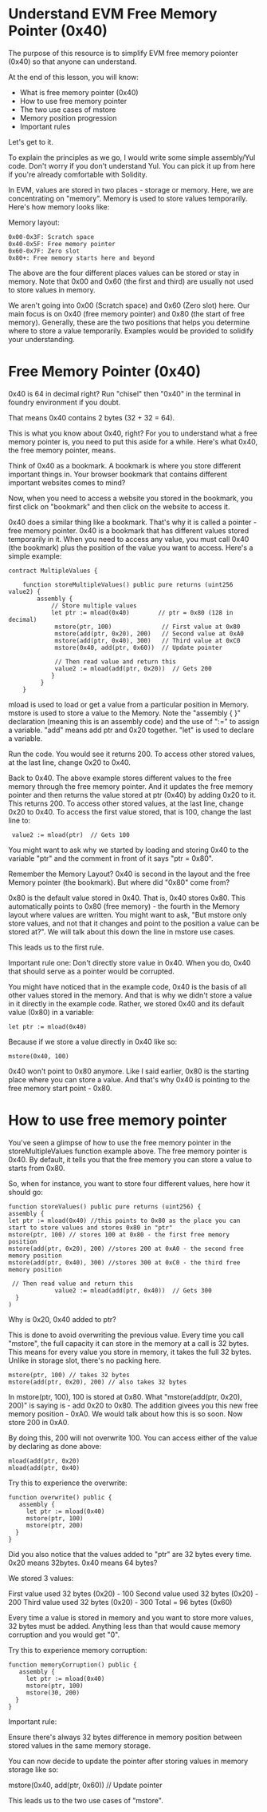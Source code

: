 # Understand EVM Free Memory Pointer (0x40)

The purpose of this resource is to simplify EVM free memory poionter (0x40) so that anyone can understand.

At the end of this lesson, you will know:
- What is free memory pointer (0x40)
- How to use free memory pointer
- The two use cases of mstore
- Memory position progression
- Important rules

Let's get to it.

To explain the principles as we go, I would write some simple assembly/Yul code. Don't worry if you don't understand Yul. You can pick it up from here if you're already comfortable with Solidity.

In EVM, values are stored in two places - storage or memory. Here, we are concentrating on "memory". Memory is used to store values temporarily. Here's how memory looks like:

Memory layout:

```
0x00-0x3F: Scratch space
0x40-0x5F: Free memory pointer
0x60-0x7F: Zero slot
0x80+: Free memory starts here and beyond
```

The above are the four different places values can be stored or stay in memory. Note that 0x00 and 0x60 (the first and third) are usually not used to store values in memory.

We aren't going into 0x00 (Scratch space) and 0x60 (Zero slot) here. Our main focus is on 0x40 (free memory pointer) and 0x80 (the start of free memory). Generally, these are the two positions that helps you determine where to store a value temporarily. Examples would be provided to solidify your understanding.

# Free Memory Pointer (0x40)
0x40 is 64 in decimal right? Run "chisel" then "0x40" in the terminal in foundry environment if you doubt.

That means 0x40 contains 2 bytes (32 + 32 = 64).

This is what you know about 0x40, right? For you to understand what a free memory pointer is, you need to put this aside for a while. Here's what 0x40, the free memory pointer, means.

Think of 0x40 as a bookmark. A bookmark is where you store different important things in.  Your browser bookmark that contains different important websites comes to mind?  

Now, when you need to access a website you stored in the bookmark, you first click on "bookmark" and then click on the website to access it. 

0x40 does a similar thing like a bookmark. That's why it is called a pointer - free memory pointer. 0x40 is a bookmark that has different values stored temporarily in it. When you need to access any value, you must call 0x40 (the bookmark) plus the position of the value you want to access. Here's a simple example:

```
contract MultipleValues {

    function storeMultipleValues() public pure returns (uint256 value2) {
        assembly {
            // Store multiple values
            let ptr := mload(0x40)        // ptr = 0x80 (128 in decimal)
             mstore(ptr, 100)              // First value at 0x80
             mstore(add(ptr, 0x20), 200)   // Second value at 0xA0
             mstore(add(ptr, 0x40), 300)   // Third value at 0xC0
             mstore(0x40, add(ptr, 0x60))  // Update pointer

             // Then read value and return this
             value2 := mload(add(ptr, 0x20))  // Gets 200
            }
         }
    }
```
mload is used to load or get a value from a particular position in Memory. mstore is used to store a value to the Memory. Note the "assembly { }" declaration (meaning this is an assembly code) and the use of ":=" to assign a variable. "add" means add ptr and 0x20 together. "let" is used to declare a variable.

Run the code. You would see it returns 200. To access other stored values, at the last line, change 0x20 to 0x40.

Back to 0x40. The above example stores different values to the free memory through the free memory pointer. And it updates the free memory pointer and then returns the value stored at ptr (0x40) by adding 0x20 to it. This returns 200. To access other stored values, at the last line, change 0x20 to 0x40. To access the first value stored, that is 100, change the last line to:

```
 value2 := mload(ptr)  // Gets 100
```
You might want to ask why we started by loading and storing 0x40 to the variable "ptr" and the comment in front of it says "ptr = 0x80". 

Remember the Memory Layout? 0x40 is second in the layout and the free Memory pointer (the bookmark). But where did "0x80" come from?

0x80 is the default value stored in 0x40. That is, 0x40 stores 0x80. This automatically points to 0x80 (free memory) - the fourth in the Memory layout where values are written. You might want to ask, "But mstore only store values, and not that it changes and point to the position a value can be stored at?". We will talk about this down the line in mstore use cases.

This leads us to the first rule.

Important rule one:
Don't directly store value in 0x40. When you do, 0x40 that should serve as a pointer would be corrupted. 

You might have noticed that in the example code, 0x40 is the basis of all other values stored in the memory. And that is why we didn't store a value in it directly in the example code. Rather, we stored 0x40 and its default value (0x80) in a variable:

```
let ptr := mload(0x40) 
```
Because if we store a value directly in 0x40 like so:

```
mstore(0x40, 100)
```
0x40 won't point to 0x80 anymore. Like I said earlier, 0x80 is the starting place where you can store a value. And that's why 0x40 is pointing to the free memory start point - 0x80.

# How to use free memory pointer
You've seen a glimpse of how to use the free memory pointer in the storeMultipleValues function example above. The free memory pointer is 0x40. By default, it tells you that the free memory you can store a value to starts from 0x80. 

So, when for instance, you want to store four different values, here how it should go:

```
function storeValues() public pure returns (uint256) {
assembly {
let ptr := mload(0x40) //this points to 0x80 as the place you can start to store values and stores 0x80 in "ptr"
mstore(ptr, 100) // stores 100 at 0x80 - the first free memory position
mstore(add(ptr, 0x20), 200) //stores 200 at 0xA0 - the second free memory position
mstore(add(ptr, 0x40), 300) //stores 300 at 0xC0 - the third free memory position

 // Then read value and return this
             value2 := mload(add(ptr, 0x40))  // Gets 300
  }
)
```

Why is 0x20, 0x40 added to ptr?

This is done to avoid overwriting the previous value. Every time you call "mstore", the full capacity it can store in the memory at a call is 32 bytes. This means for every value you store in memory, it takes the full 32 bytes. Unlike in storage slot, there's no packing here.

```
mstore(ptr, 100) // takes 32 bytes
mstore(add(ptr, 0x20), 200) // also takes 32 bytes
```

In mstore(ptr, 100), 100 is stored at 0x80. What "mstore(add(ptr, 0x20), 200)" is saying is - add 0x20 to 0x80. The addition givees you this new free memory position - 0xA0. We would talk about how this is so soon. Now store 200 in 0xA0.

By doing this, 200 will not overwrite 100. You can access either of the value by declaring as done above:

```
mload(add(ptr, 0x20)
mload(add(ptr, 0x40)
```
Try this to experience the overwrite:

```
function overwrite() public {
   assembly {
     let ptr := mload(0x40)
     mstore(ptr, 100)
     mstore(ptr, 200)
  }
}
```
Did you also notice that the values added to "ptr" are 32 bytes every time. 0x20 means 32bytes. 0x40 means 64 bytes?

We stored 3 values:

First value used 32 bytes (0x20) - 100
Second value used 32 bytes (0x20) - 200
Third value used 32 bytes (0x20) - 300
Total = 96 bytes (0x60)

Every time a value is stored in memory and you want to store more values, 32 bytes must be added. Anything less than that would cause memory corruption and you would get "0".

Try this to experience memory corruption:

```
function memoryCorruption() public {
   assembly {
     let ptr := mload(0x40)
     mstore(ptr, 100)
     mstore(30, 200)
  }
}
```
Important rule:

Ensure there's always 32 bytes difference in memory position between stored values in the same memory storage.

You can now decide to update the pointer after storing values in memory storage like so:

 mstore(0x40, add(ptr, 0x60))  // Update pointer

This leads us to the two use cases of "mstore".
















